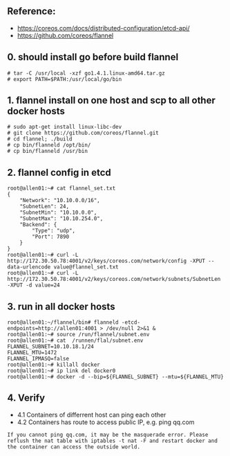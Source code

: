## Reference:
* https://coreos.com/docs/distributed-configuration/etcd-api/
* https://github.com/coreos/flannel

## 0. should install go before build flannel
```
# tar -C /usr/local -xzf go1.4.1.linux-amd64.tar.gz
# export PATH=$PATH:/usr/local/go/bin
```
## 1. flannel install on one host and scp to all other docker hosts
```
# sudo apt-get install linux-libc-dev
# git clone https://github.com/coreos/flannel.git
# cd flannel; ./build
# cp bin/flanneld /opt/bin/
# cp bin/flanneld /usr/bin
```

## 2. flannel config in etcd
```
root@allen01:~# cat flannel_set.txt 
{
    "Network": "10.10.0.0/16",
    "SubnetLen": 24,
    "SubnetMin": "10.10.0.0",
    "SubnetMax": "10.10.254.0",
    "Backend": {
        "Type": "udp",
        "Port": 7890
    }
}
root@allen01:~# curl -L http://172.30.50.78:4001/v2/keys/coreos.com/network/config -XPUT --data-urlencode value@flannel_set.txt
root@allen01:~# curl -L http://172.30.50.78:4001/v2/keys/coreos.com/network/subnets/SubnetLen -XPUT -d value=24
```

## 3. run in all docker hosts
```
root@allen01:~/flannel/bin# flanneld -etcd-endpoints=http://allen01:4001 > /dev/null 2>&1 &
root@allen01:~# source /run/flannel/subnet.env
root@allen01:~# cat  /runnen/flal/subnet.env      
FLANNEL_SUBNET=10.10.18.1/24
FLANNEL_MTU=1472
FLANNEL_IPMASQ=false
root@allen01:~# killall docker
root@allen01:~# ip link del docker0
root@allen01:~# docker -d --bip=${FLANNEL_SUBNET} --mtu=${FLANNEL_MTU}
```

## 4. Verify
* 4.1 Containers of differrent host can ping each other
* 4.2 Containers has route to access public IP, e.g. ping qq.com
```
If you cannot ping qq.com, it may be the masquerade error. Please reflush the nat table with iptables -t nat -F and restart docker and the container can access the outside world.
```






